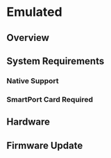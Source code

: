 # Emulated

## Overview

## System Requirements

### Native Support

### SmartPort Card Required

## Hardware

## Firmware Update